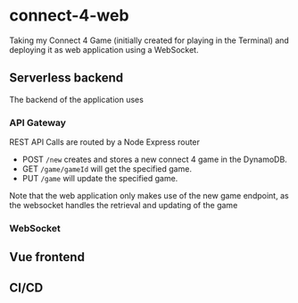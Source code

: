 # connect-4-web
Taking my Connect 4 Game (initially created for playing in the Terminal) and deploying it as web application using a WebSocket.

## Serverless backend
The backend of the application uses
### API Gateway
REST API Calls are routed by a Node Express router
- POST `/new` creates and stores a new connect 4 game in the DynamoDB. 
- GET `/game/gameId` will get the specified game. 
- PUT `/game` will update the specified game.
<!-- end of the list -->
Note that the web application only makes use of the new game endpoint, as the websocket handles the retrieval and updating of the game
### WebSocket

## Vue frontend

## CI/CD
